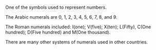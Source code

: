 One of the symbols used to represent numbers.

The Arabic numerals are 0, 1, 2, 3, 4, 5, 6, 7, 8, and 9.

The Roman numerals included: I(one); V(five); X(ten); L(Fifty), C(One
hundred); D(Five hundred) and M(One thousand).

There are many other systems of numerals used in other countries.
